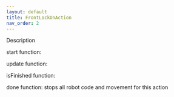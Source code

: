 ```yaml
---
layout: default
title: FrontLockOnAction
nav_order: 2
---
```


Description

start function:
  
update function:

isFinished function:

done function:
  stops all robot code and movement for this action
